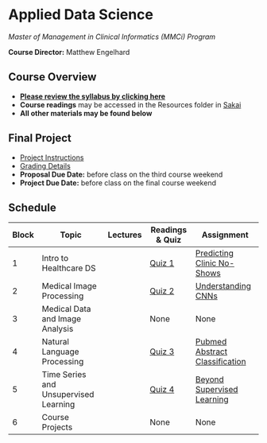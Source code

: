 # Applied Data Science
*Master of Management in Clinical Informatics (MMCi) Program*

**Course Director:** Matthew Engelhard

## Course Overview

- **[Please review the syllabus by clicking here](https://github.com/mengelhard/mmci_applied_ds/blob/master/syllabus.md)**
- **Course readings** may be accessed in the Resources folder in [Sakai](https://sakai.duke.edu)
- **All other materials may be found below**

## Final Project
- [Project Instructions](https://github.com/mengelhard/mmci_applied_ds/blob/master/final_project.md)
- [Grading Details](https://github.com/mengelhard/mmci_applied_ds/blob/master/final_project_grading.md)
- **Proposal Due Date:** before class on the third course weekend
- **Project Due Date:** before class on the final course weekend

## Schedule

Block | Topic | Lectures | Readings & Quiz | Assignment
--- | --- | --- | --- | ---
1 | Intro to Healthcare DS | | [Quiz 1](https://github.com/mengelhard/mmci_applied_ds/blob/master/quizzes/block1.md) | [Predicting Clinic No-Shows](https://github.com/mengelhard/mmci_applied_ds/blob/master/notebooks/block1_noshows_noncoding.ipynb)
2 | Medical Image Processing | | [Quiz 2](https://github.com/mengelhard/mmci_applied_ds/blob/master/quizzes/block2.md) | [Understanding CNNs](https://github.com/mengelhard/mmci_applied_ds/blob/master/notebooks/block2_mnist_cnn.ipynb)
3 | Medical Data and Image Analysis | | None | None
4 | Natural Language Processing | | [Quiz 3](https://github.com/mengelhard/mmci_applied_ds/blob/master/quizzes/block3.md) | [Pubmed Abstract Classification](https://github.com/mengelhard/mmci_applied_ds/blob/master/notebooks/block3_abstract_classification.ipynb)
5 | Time Series and Unsupervised Learning | | [Quiz 4](https://github.com/mengelhard/mmci_applied_ds/blob/master/quizzes/block4.md) | [Beyond Supervised Learning](https://github.com/mengelhard/mmci_applied_ds/blob/master/notebooks/block4_beyond_supervised_learning.ipynb)
6 | Course Projects | | None | None
